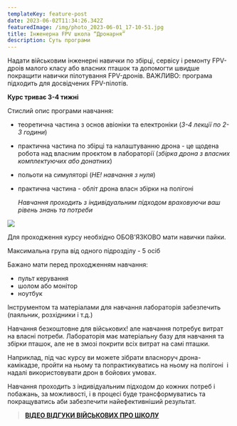 ```yaml
---
templateKey: feature-post
date: 2023-06-02T11:34:26.342Z
featuredImage: /img/photo_2023-06-01_17-10-51.jpg
title: Інженерна FPV школа “Дронарня”
description: Суть програми
---
```

<!--StartFragment-->

Надати військовим інженерні навички по збірці, сервісу і ремонту FPV-дроів малого класу або власних пташок та допомогти швидше покращити навички пілотування FPV-дронів. ВАЖЛИВО: програма підходить для досвідчених FPV-пілотів.

**Курс триває 3-4 тижні**



<!--EndFragment-->

Стислий опис програми навчання: 

* <!--StartFragment-->

  теоретична частина з основ авіоніки та електроніки (*3-4 лекції по 2-3 години*)
* практична частина по збірці та налаштуванню дрона -  це щодена робота над власним проєктом в лабораторії (*збірка дрона з власних комплектуючих або донатних*)
* п﻿ольоти на симуляторі (*НЕ! навчання з нуля*)
* практична частина - обліт дрона власн збірки на полігоні

  *Навчання проходить з індивідуальним підходом враховуючи ваш рівень знань та потреби*

  <!--EndFragment-->

![](/img/без-назви-11.png)

Для проходження курсу необхідно ОБОВ’ЯЗКОВО мати навички пайки. 

Максимальна група від одного підрозділу - 5 осіб

Бажано мати перед проходженням навчання: 

* пульт керування
* шолом або монітор
* ноутбук 



Інструментом та матеріалами для навчання лабораторія забезпечить (паяльник, розхідники і т.д.)

Навчання безкоштовне для військових! але навчання потребує витрат на власні потреби.
Лабораторія має матеріальну базу для навчання та збірки пташок, але не в змозі покрити всіх витрат на самі пташки.

<!--StartFragment-->

Наприклад, під час курсу ви можете зібрати власноруч дрона-камікадзе, пройти на ньому та попрактикуватись на ньому на полігоні  і надалі використовувати дрон в бойових умовах.

<!--EndFragment-->

Навчання проходить з індивідуальним підходом до кожних потреб і побажань, за можливості, і в процесі буде трансформуватись та покращуватись аби забезпечити найефективніший результат.

> **<a href="https://www.youtube.com/watch?v=vxKwL9-tveg">ВІДЕО ВІДГУКИ ВІЙСЬКОВИХ ПРО ШКОЛУ</a>**